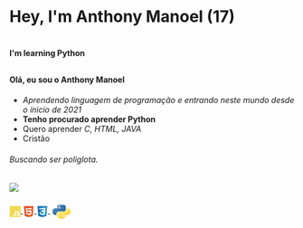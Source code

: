 # Hey, I'm Anthony Manoel (17) <h1>
#### I'm learning Python <h2>
#### Olá, eu sou o Anthony Manoel <h4>
- _Aprendendo linguagem de programação e entrando neste mundo desde o ínicio de 2021_
- __Tenho procurado aprender Python__
- Quero aprender _C, HTML, JAVA_
- Cristão
###### Buscando ser poliglota. <h6>


<div>
  <a href="https://github.com/anthonymanoel">
  <img height="150em" src="https://github-readme-stats.vercel.app/api/top-langs/?username=anthonymanoel&layout=compact&langs_count=7&theme=dark"/>
</div>
  <div style="display: inline_block"><br>
  <img align="center" alt="anthony-Js" height="20" width="20" src="https://raw.githubusercontent.com/devicons/devicon/master/icons/javascript/javascript-plain.svg">
  <img align="center" alt="anthony-HTML" height="20" width="20" src="https://raw.githubusercontent.com/devicons/devicon/master/icons/html5/html5-original.svg">
  <img align="center" alt="anthony-CSS" height="20" width="20" src="https://raw.githubusercontent.com/devicons/devicon/master/icons/css3/css3-original.svg">
  <img align="center" alt="anthony-Python" height="30" width="40" src="https://raw.githubusercontent.com/devicons/devicon/master/icons/python/python-original.svg"> 
</div>
